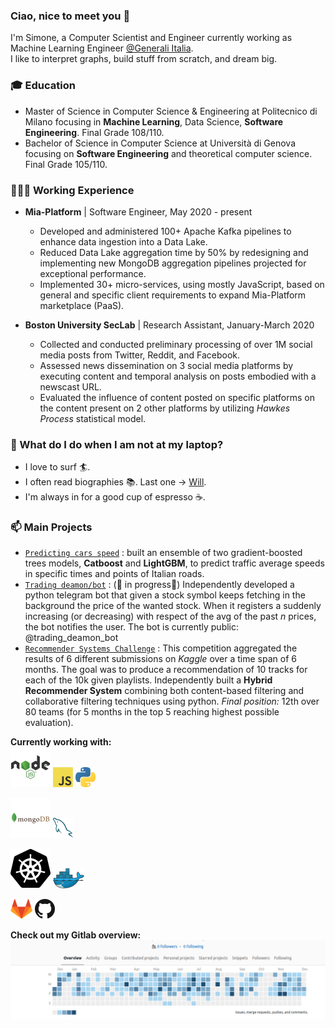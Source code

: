 ### Ciao, nice to meet you 👋

I'm Simone, a Computer Scientist and Engineer currently working as Machine Learning Engineer [@Generali Italia](https://www.generali.it).   
I like to interpret graphs, build stuff from scratch, and dream big.

### 🎓 Education
* Master of Science in Computer Science & Engineering at Politecnico di Milano focusing in **Machine Learning**, Data Science, **Software Engineering**. Final Grade 108/110.
* Bachelor of Science in Computer Science at Università di Genova focusing on **Software Engineering** and theoretical computer science. Final Grade 105/110.

### 👨🏽‍💻 Working Experience
* **Mia-Platform** | Software Engineer, May 2020 - present
  * Developed and administered 100+ Apache Kafka pipelines to enhance data ingestion into a Data Lake.
  * Reduced Data Lake aggregation time by 50% by redesigning and implementing new MongoDB aggregation pipelines projected for exceptional performance.
  * Implemented 30+ micro-services, using mostly JavaScript, based on general and specific client requirements to expand Mia-Platform marketplace (PaaS).

* **Boston University SecLab** | Research Assistant, January-March 2020
  * Collected and conducted preliminary processing of over 1M social media posts from Twitter, Reddit, and Facebook.
  * Assessed news dissemination on 3 social media platforms by executing content and temporal analysis on posts embodied with a newscast URL.
  * Evaluated the influence of content posted on specific platforms on the content present on 2 other platforms by utilizing *Hawkes Process* statistical model.

### 🤔 What do I do when I am not at my laptop?
  - I love to surf 🏄.
  - I often read biographies 📚. Last one -> [Will](https://www.amazon.it/Smith-W-Will/dp/1529124158).
  - I'm always in for a good cup of espresso ☕.



### 📫 Main Projects
* [`Predicting cars speed`](https://github.com/simo955/Predicting_cars_speed) : built an ensemble of two gradient-boosted trees models, **Catboost** and **LightGBM**, to predict traffic average speeds in specific times and points of Italian roads.
* [`Trading deamon/bot`](https://github.com/simo955/traiding_deamon) : (🚨 in progress🚨)     Independently developed a python telegram bot that given a stock symbol keeps fetching in the background the price of the wanted stock. When it registers a suddenly increasing (or decreasing) with respect of the avg of the past *n* prices, the bot notifies the user. The bot is currently public: @trading\_deamon\_bot
* [`Recommender Systems Challenge`](https://github.com/simo955/RecSys_2018) : This competition aggregated the results of 6 different submissions on *Kaggle* over a time span of 6 months.
The goal was to produce a recommendation of 10 tracks for each of the 10k given playlists. 
Independently built a **Hybrid Recommender System** combining both content-based filtering and collaborative filtering techniques using python. *Final position:* 12th over 80 teams (for 5 months in the top 5 reaching highest possible evaluation).
	


**Currently working with:**   
<a href="https://nodejs.org/" title="Node"><img src="icons/node.png" /></a>
<a href="https://en.wikipedia.org/wiki/JavaScript" title="JavaScript"><img src="icons/javascript.png" /></a>
<a href="https://www.python.org/" title="Python"><img src="icons/python.png" /></a>

<a href="https://www.mongodb.com/" title="Mongodb"><img src="icons/mongodb.png" /></a>
<a href="https://www.mysql.com/" title="MySQL"><img src="icons/mysql.png" /></a>

<a href="https://kubernetes.io/" title="Kubernetes"><img src="icons/kubernetes.png" /></a>
<a href="https://www.docker.com/" title="Docker"><img src="icons/docker.png" /></a>

<a href="https://gitlab.com/" title="GitLab"><img src="icons/gitlab.png" /></a>
<a href="https://github.com/" title="GitHub"><img src="icons/github.png" /></a>

**Check out my Gitlab overview:**   
<a href="" title="GitLabStats"><img src="images/gitLabStats.png" /></a>


<!--
**simo955/simo955** is a ✨ _special_ ✨ repository because its `README.md` (this file) appears on your GitHub profile.

Here are some ideas to get you started:

-  I’m currently working on ...
- 🌱 I’m currently learning ...
- 👯 I’m looking to collaborate on ...
-  I’m looking for help with ...
- 💬 Ask me about ...
- 📫 How to reach me: ...
-  Pronouns: ...
- ⚡ Fun fact: ...
-->
